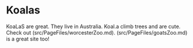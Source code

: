 # Koalas

KoaLaS are great. They live in Australia. Koal.a climb trees and are cute. Check out (src/PageFiles/worcesterZoo.md). (src/PageFiles/goatsZoo.md) is a great site too!